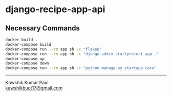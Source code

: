 # django-recipe-app-api

## Necessary Commands
```sh
docker build .
docker-compose build
docker-compose run --rm app sh -c "flake8"
docker-compose run --rm app sh -c "django-admin startproject app ."
docker-compose up
docker-compose down
docker-compose run --rm app sh -c "python manage.py startapp core"
```
-----------------------
Kawshik Kumar Paul\
kawshikbuet17@gmail.com